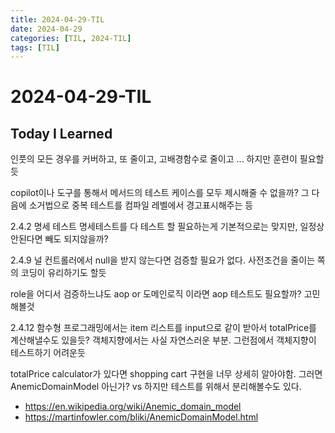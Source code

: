 ```yaml
---
title: 2024-04-29-TIL
date: 2024-04-29
categories: [TIL, 2024-TIL]
tags: [TIL]
---
```


# 2024-04-29-TIL

## Today I Learned

인풋의 모든 경우를 커버하고, 또 줄이고, 고배경함수로 줄이고
... 하지만 훈련이 필요할 듯

copilot이나 도구를 통해서 메서드의 테스트 케이스를 모두 제시해줄 수 없을까? 그 다음에 소거법으로 중복 테스트를 컴파일 레벨에서 경고표시해주는 등

2.4.2 명세 테스트
명세테스트를 다 테스트 할 필요하는게 기본적으로는 맞지만, 일정상 안된다면 빼도 되지않을까?

2.4.9 널
컨트롤러에서 null을 받지 않는다면 검증할 필요가 없다. 사전조건을 줄이는 쪽의 코딩이 유리하기도 할듯

role을 어디서 검증하느냐도 aop or 도메인로직 이라면 aop 테스트도 필요할까? 고민해볼것

2.4.12
함수형 프로그래밍에서는 item 리스트를 input으로 같이 받아서 totalPrice를 계산해낼수도 있을듯? 객체지향에서는 사실 자연스러운 부분. 그런점에서 객체지향이 테스트하기 어려운듯

totalPrice calculator가 있다면 shopping cart 구현을 너무 상세히 알아야함. 그러면 AnemicDomainModel 아닌가? vs 하지만 테스트를 위해서 분리해볼수도 있다.

- https://en.wikipedia.org/wiki/Anemic_domain_model
- https://martinfowler.com/bliki/AnemicDomainModel.html